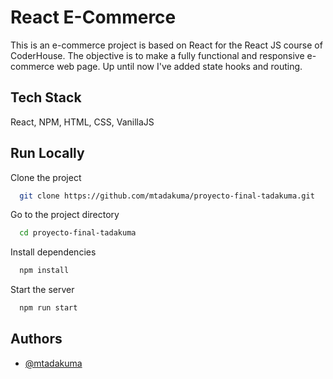 # React E-Commerce

This is an e-commerce project is based on React
for the React JS course of CoderHouse.
The objective is to make a fully functional and responsive
e-commerce web page. Up until now I've added state hooks
and routing.

## Tech Stack

React, NPM, HTML, CSS, VanillaJS

## Run Locally

Clone the project

```bash
  git clone https://github.com/mtadakuma/proyecto-final-tadakuma.git
```

Go to the project directory

```bash
  cd proyecto-final-tadakuma
```

Install dependencies

```bash
  npm install
```

Start the server

```bash
  npm run start
```

## Authors

- [@mtadakuma](https://github.com/mtadakuma)
